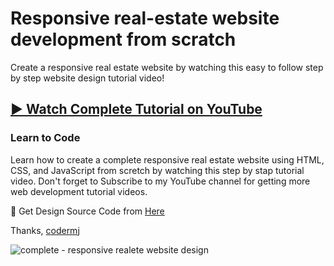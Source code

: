 # Responsive real-estate website development from scratch
Create a responsive real estate website by watching this easy to follow step by step website design tutorial video!
## [▶️ Watch Complete Tutorial on YouTube](https://youtu.be/akFPxiqTDWw)
### Learn to Code

Learn how to create a complete responsive real estate website using HTML, CSS, and JavaScript from scretch by watching this step by stap tutorial video. Don't forget to Subscribe to my YouTube channel for getting more web development tutorial videos.

🎁 Get Design Source Code from [Here](https://www.buymeacoffee.com/the.codermj/e/187407)

Thanks,
[codermj](https://www.youtube.com/@the.codermj/)

![complete - responsive realete website design](https://github.com/mjshofy/responsive-real-estate-website/assets/76812554/d43e8fce-05ad-4f6c-a80c-8c2d2f3c070b)
